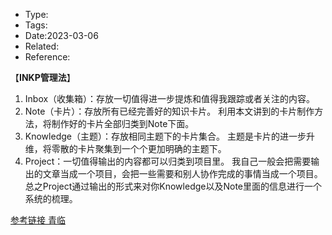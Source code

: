 * Type:
* Tags:
* Date:2023-03-06
* Related:
* Reference:

【**INKP管理法**】

1. Inbox（收集箱）：存放一切值得进一步提炼和值得我跟踪或者关注的内容。
2. Note（卡片）：存放所有已经完善好的知识卡片。 利用本文讲到的卡片制作方法，将制作好的卡片全部归类到Note下面。
3. Knowledge（主题）：存放相同主题下的卡片集合。 主题是卡片的进一步升维，将零散的卡片聚集到一个个更加明确的主题下。
4. Project：一切值得输出的内容都可以归类到项目里。 我自己一般会把需要输出的文章当成一个项目，会把一些需要和别人协作完成的事情当成一个项目。 总之Project通过输出的形式来对你Knowledge以及Note里面的信息进行一个系统的梳理。

[参考链接 青临](https://www.zhihu.com/question/52782284/answer/1798716003)